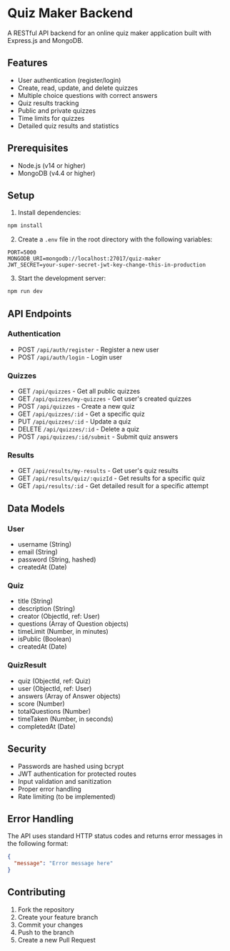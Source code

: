 # Quiz Maker Backend

A RESTful API backend for an online quiz maker application built with Express.js and MongoDB.

## Features

- User authentication (register/login)
- Create, read, update, and delete quizzes
- Multiple choice questions with correct answers
- Quiz results tracking
- Public and private quizzes
- Time limits for quizzes
- Detailed quiz results and statistics

## Prerequisites

- Node.js (v14 or higher)
- MongoDB (v4.4 or higher)

## Setup

1. Install dependencies:
```bash
npm install
```

2. Create a `.env` file in the root directory with the following variables:
```
PORT=5000
MONGODB_URI=mongodb://localhost:27017/quiz-maker
JWT_SECRET=your-super-secret-jwt-key-change-this-in-production
```

3. Start the development server:
```bash
npm run dev
```

## API Endpoints

### Authentication
- POST `/api/auth/register` - Register a new user
- POST `/api/auth/login` - Login user

### Quizzes
- GET `/api/quizzes` - Get all public quizzes
- GET `/api/quizzes/my-quizzes` - Get user's created quizzes
- POST `/api/quizzes` - Create a new quiz
- GET `/api/quizzes/:id` - Get a specific quiz
- PUT `/api/quizzes/:id` - Update a quiz
- DELETE `/api/quizzes/:id` - Delete a quiz
- POST `/api/quizzes/:id/submit` - Submit quiz answers

### Results
- GET `/api/results/my-results` - Get user's quiz results
- GET `/api/results/quiz/:quizId` - Get results for a specific quiz
- GET `/api/results/:id` - Get detailed result for a specific attempt

## Data Models

### User
- username (String)
- email (String)
- password (String, hashed)
- createdAt (Date)

### Quiz
- title (String)
- description (String)
- creator (ObjectId, ref: User)
- questions (Array of Question objects)
- timeLimit (Number, in minutes)
- isPublic (Boolean)
- createdAt (Date)

### QuizResult
- quiz (ObjectId, ref: Quiz)
- user (ObjectId, ref: User)
- answers (Array of Answer objects)
- score (Number)
- totalQuestions (Number)
- timeTaken (Number, in seconds)
- completedAt (Date)

## Security

- Passwords are hashed using bcrypt
- JWT authentication for protected routes
- Input validation and sanitization
- Proper error handling
- Rate limiting (to be implemented)

## Error Handling

The API uses standard HTTP status codes and returns error messages in the following format:
```json
{
  "message": "Error message here"
}
```

## Contributing

1. Fork the repository
2. Create your feature branch
3. Commit your changes
4. Push to the branch
5. Create a new Pull Request 